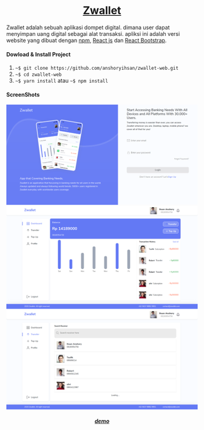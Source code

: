 <h1 align="center"><a href="#">Zwallet</a></h1>

Zwallet adalah sebuah aplikasi dompet digital. dimana user dapat menyimpan uang digital sebagai alat transaksi. apliksi ini adalah versi website yang dibuat dengan [npm](https://www.example.com/my%20great%20page), [React js](https://www.example.com/my%20great%20page) dan [React Bootstrap](https://www.example.com/my%20great%20page).

#### Dowload & Install Project

1. `~$ git clone https://github.com/anshoryihsan/zwallet-web.git`
2. `~$ cd zwallet-web`
3. `~$ yarn install` atau `~$ npm install`

#### ScreenShots

![alt text](/public/assets/img/zwallet/zwallet-web-login.png?raw=true=250x "dasboard")
![alt text](/public/assets/img/zwallet/zwallet-web-dashboard.png?raw=true=250x "dasboard")
![alt text](/public/assets/img/zwallet/zwallet-web-search-reciver.png?raw=true=250x "dasboard")

<h5 align="center"><a href="#">demo</a></h5>
